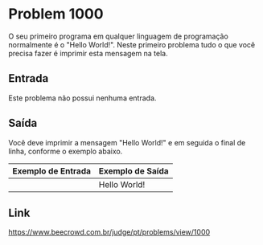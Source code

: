 # Problem 1000

O seu primeiro programa em qualquer linguagem de programação normalmente é o "Hello World!". Neste primeiro problema tudo o que você precisa fazer é imprimir esta mensagem na tela.

## Entrada
Este problema não possui nenhuma entrada.

## Saída
Você deve imprimir a mensagem "Hello World!" e em seguida o final de linha, conforme o exemplo abaixo.


| Exemplo de Entrada | Exemplo de Saída |
|--------------------|------------------|
|                    | Hello World!     |

## Link
https://www.beecrowd.com.br/judge/pt/problems/view/1000
